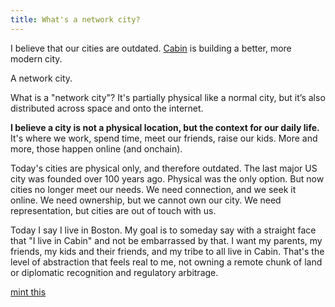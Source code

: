 ```yaml
---
title: What's a network city?
---
```


I believe that our cities are outdated. [Cabin](https://cabin.city) is building a better, more modern city.

A network city.

What is a "network city"? It's partially physical like a normal city, but it’s also distributed across space and onto the internet.

**I believe a city is not a physical location, but the context for our daily life.** It's where we work, spend time, meet our friends, raise our kids. More and more, those happen online (and onchain).

Today's cities are physical only, and therefore outdated. The last major US city was founded over 100 years ago. Physical was the only option. But now cities no longer meet our needs. We need connection, and we seek it online. We need ownership, but we cannot own our city. We need representation, but cities are out of touch with us.

Today I say I live in Boston. My goal is to someday say with a straight face that "I live in Cabin" and not be embarrassed by that. I want my parents, my friends, my kids and their friends, and my tribe to all live in Cabin. That's the level of abstraction that feels real to me, not owning a remote chunk of land or diplomatic recognition and regulatory arbitrage.

[mint this](https://zora.co/collect/base:0xd3489c893f003babfbb795708a341d74e61e5e04/1)
